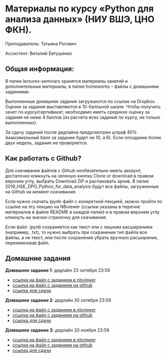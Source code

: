 # Материалы по курсу «Python для анализа данных» (НИУ ВШЭ, ЦНО ФКН).

Преподаватель: Татьяна Рогович

Ассистент: Виталий Евтушенко

## Общая информация:
В папке lectures-seminars хранятся материалы занятий и дополнительные материалы, в папке homeworks – файлы с домашними заданиями.

Выполненные домашние задания загружаются по ссылке на Dropbox. Оценки за задания выставляются в 10-балльной шкале. Чтобы получить зачет по курсу/сертификат, необходимо иметь среднюю оценку за задания не ниже 4 баллов (из расчета всех заданий по курсу, не только выполненных).

За сдачу заданий после дедлайна предусмотрен штраф 40% (максимальный балл за задание будет не 10, а 6). Если опоздание более двух недель, задание не проверяется.

## Как работать с Github?
Для скачивания файлов с Github необязательно иметь аккаунт, достаточно кликнуть на зеленую кнопку Clone or download в правом верхнем углу, 
выбрать Download ZIP и распаковать архив. В папке 2019_HSE_DPO_Python_for_data_analysis будут все файлы, загруженные на Github на момент скачивания.

Если нужно скачать ipynb-файл с конкретной лекцией, можно пройти по ссылке на эту лекцию на NBviewer 
(ссылки указаны в перечне материалов в файле README в каждой папке) и в правом верхнем углу кликнуть на значок-стрелочку для скачивания.

Если файл .ipynb сохраняется как текст или с лишним расширением (например, .txt), то нужно выбрать при сохранении тип файла все файлы, 
а не текст, или после сохранения убрать вручную расширение, переименовав файл.


## Домашние задания
**Домашнее задание 1**: дедлайн 23 октября 23:59 
* [ссылка на файл с заданием в nbviewer](https://nbviewer.jupyter.org/github/rogovich/2019_HSE_DPO_Python_for_data_analysis/blob/master/homeworks/10-16-2019_HW_Numpy/10-16-2019_HW1_Numpy.ipynb)
* [ссылка на файл с заданием на github](https://github.com/rogovich/2019_HSE_DPO_Python_for_data_analysis/blob/master/homeworks/10-16-2019_HW_Numpy/10-16-2019_HW1_Numpy.ipynb)
* [ссылка для сдачи](https://www.dropbox.com/request/yRePv11F1BJsiLzp8qk8)

**Домашнее задание 2**: дедлайн 30 октября 23:59
* [ссылка на файл с заданием в nbviewer](https://nbviewer.jupyter.org/github/rogovich/2019_HSE_DPO_Python_for_data_analysis/blob/master/homeworks/10-23-2019_HW_Pandas/10-23-2019_HW_Pandas.ipynb)
* [ссылка на файл с заданием на github](https://github.com/rogovich/2019_HSE_DPO_Python_for_data_analysis/blob/master/homeworks/10-23-2019_HW_Pandas/10-23-2019_HW_Pandas.ipynb)
* [ссылка для сдачи](https://www.dropbox.com/request/Kv4Opa85GNHWWKxtGi9g)

**Домашнее задание 3**: дедлайн 20 ноября 23:59
* [ссылка на файл с заданием в nbviewer]()
* [ссылка на файл с заданием на github](https://github.com/rogovich/2019_HSE_DPO_Python_for_data_analysis/blob/master/homeworks/11-13-2019_HW_Scraping/11-13-2019_HW_Scraping.ipynb)
* [ссылка для сдачи](https://www.dropbox.com/request/FkN52bcluPVf67OaKIDG)
